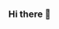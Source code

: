 ### Hi there 👋

<!--
**mymyxtran/mymyxtran** is a ✨ _special_ ✨ repository because its `README.md` (this file) appears on your GitHub profile.

Welcome to my github:

- 🔭 I’m currently working on Fake News Detector 
- 🌱 I’m currently learning how to p 
- 💬 Ask me about books 
- 📫 How to reach me: @mymy1d on Twitter
- 😄 Pronouns: She/Her
- ⚡ Fun fact: I bite ice cream 🍦
-->
